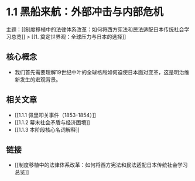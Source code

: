 # 1.1 黑船来航：外部冲击与内部危机

主题：[[制度移植中的法律体系改革：如何将西方宪法和民法适配日本传统社会学习总览]] > [[1. 奠定世界观：全球压力与日本的选择]]

## 核心概念

- 我们首先需要理解19世纪中叶的全球格局如何迫使日本面对变革，这是明治维新发生的宏观背景。

## 相关文章

- [[1.1.1 佩里叩关事件（1853-1854）]]
- [[1.1.2 幕末社会矛盾与经济困境]]
- [[1.1.3 本阶段核心名词解释]]

## 链接

- [[制度移植中的法律体系改革：如何将西方宪法和民法适配日本传统社会学习总览]]
